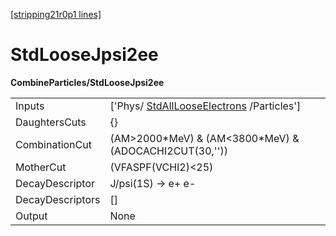 [[stripping21r0p1 lines]](./stripping21r0p1-commonparticles)

# StdLooseJpsi2ee

**CombineParticles/StdLooseJpsi2ee**

|                  |                                                                                       |
|------------------|---------------------------------------------------------------------------------------|
| Inputs           | ['Phys/ [StdAllLooseElectrons](./stripping21r0p1-stdalllooseelectrons) /Particles'] |
| DaughtersCuts    | {}                                                                                    |
| CombinationCut   | (AM\>2000\*MeV) & (AM\<3800\*MeV) & (ADOCACHI2CUT(30,''))                             |
| MotherCut        | (VFASPF(VCHI2)\<25)                                                                   |
| DecayDescriptor  | J/psi(1S) -\> e+ e-                                                                   |
| DecayDescriptors | []                                                                                  |
| Output           | None                                                                                  |

